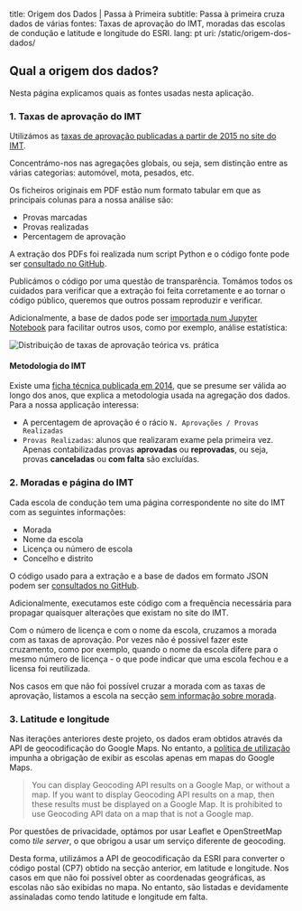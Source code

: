 title: Origem dos Dados | Passa à Primeira
subtitle: Passa à primeira cruza dados de várias fontes: Taxas de aprovação do IMT, moradas das escolas de condução e latitude e longitude do ESRI.
lang: pt
uri: /static/origem-dos-dados/

## Qual a origem dos dados?

Nesta página explicamos quais as fontes usadas nesta aplicação.

### 1. Taxas de aprovação do IMT

Utilizámos as [taxas de aprovação publicadas a partir de 2015 no site do IMT](https://www.imt-ip.pt/sites/IMTT/Portugues/EnsinoConducao/taxasdeaprovacao/Paginas/TaxasdeAprovacao.aspx").

Concentrámo-nos nas agregações globais, ou seja, sem distinção entre as várias categorias: automóvel, mota, pesados, etc.

Os ficheiros originais em PDF estão num formato tabular em que as principais colunas para a nossa análise são:

- Provas marcadas
- Provas realizadas
- Percentagem de aprovação

A extração dos PDFs foi realizada num script Python e o código fonte pode ser [consultado no GitHub](https://github.com/codecadre/imt-pass-rates/blob/master/parse.ipynb).

Publicámos o código por uma questão de transparência. Tomámos todos os cuidados para verificar que a extração foi feita corretamente e ao tornar o código público, queremos que outros possam reproduzir e verificar.

Adicionalmente, a base de dados pode ser [importada num Jupyter Notebook](https://github.com/codecadre/imt-pass-rates/blob/master/demo.ipynb) para facilitar outros usos, como por exemplo, análise estatística:

![Distribuição de taxas de aprovação teórica vs. prática](/img/pages/data-sources/demo.png "Distribuição de taxas de aprovação teórica vs. prática")

#### Metodologia do IMT

Existe uma [ficha técnica publicada em 2014](https://www.imt-ip.pt/sites/IMTT/Portugues/EnsinoConducao/taxasdeaprovacao/Paginas/TaxasdeAprovacao.aspx"), que se presume ser válida ao longo dos anos, que explica a metodologia usada na agregação dos dados. Para a nossa applicação interessa:
- A percentagem de aprovação é o rácio `N. Aprovações / Provas Realizadas`
- `Provas Realizadas`: alunos que realizaram exame pela primeira vez. Apenas contabilizadas provas **aprovadas** ou **reprovadas**, ou seja, provas **canceladas** ou **com falta** são excluídas.

### 2. Moradas e página do IMT

Cada escola de condução tem uma página correspondente no site do IMT com as seguintes informações:

- Morada
- Nome da escola
- Licença ou número de escola
- Concelho e distrito

O código usado para a extração e a base de dados em formato JSON podem ser [consultados no GitHub](https://github.com/codecadre/imt-school-addresses).

Adicionalmente, executamos este código com a frequência necessária para propagar quaisquer alterações que existam no site do IMT.

Com o número de licença e com o nome da escola, cruzamos a morada com as taxas de aprovação. Por vezes não é possivel fazer este cruzamento, como por exemplo, quando o nome da escola difere para o mesmo número de licença - o que pode indicar que uma escola fechou e a licensa foi reutilizada.

Nos casos em que não foi possível cruzar a morada com as taxas de aprovação, listamos a escola na secção [sem informação sobre morada](https://passaprimeira.xyz/distritos-regioes/sem-info/).

### 3. Latitude e longitude

Nas iterações anteriores deste projeto, os dados eram obtidos através da API de geocodificação do Google Maps. No entanto, a [política de utilização](https://developers.google.com/maps/documentation/geocoding/policies) impunha a obrigação de exibir as escolas apenas em mapas do Google Maps.

> You can display Geocoding API results on a Google Map, or without a map. If you want to display Geocoding API results on a map, then these results must be displayed on a Google Map. It is prohibited to use Geocoding API data on a map that is not a Google map.

Por questões de privacidade, optámos por usar Leaflet e OpenStreetMap como _tile server_, o que obrigou a usar um serviço diferente de geocoding.

Desta forma, utilizámos a API de geocodificação da ESRI para converter o código postal (CP7) obtido na secção anterior, em latitude e longitude. Nos casos em que não foi possível obter as coordenadas geográficas, as escolas não são exibidas no mapa. No entanto, são listadas e devidamente assinaladas como tendo latitude e longitude em falta.
